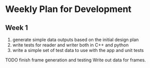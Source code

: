 # Weekly Plan for Development

## Week 1

1. generate simple data outputs based on the initial design plan
2. write tests for reader and writer both in C++ and python
3. write a simple set of test data to use with the app and unit tests

TODO finish frame generation and testing
Write out data for frames.




